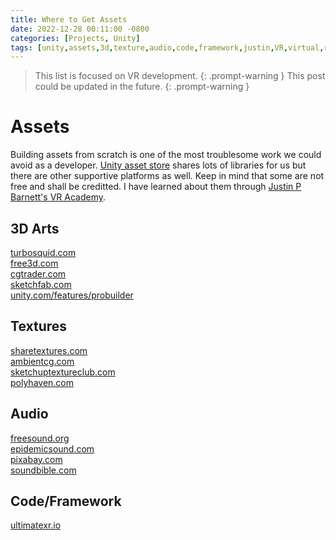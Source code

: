 ```yaml
---
title: Where to Get Assets
date: 2022-12-28 00:11:00 -0800
categories: [Projects, Unity]
tags: [unity,assets,3d,texture,audio,code,framework,justin,VR,virtual,reality"2022",daehwan,kim,david] # TAG names should always be lowercase
---
```


> This list is focused on VR development.
{: .prompt-warning }
> This post could be updated in the future.
{: .prompt-warning }

# Assets
Building assets from scratch is one of the most troublesome work we could avoid as a developer. <a href="https://assetstore.unity.com">Unity asset store</a> shares lots of libraries for us but there are other supportive platforms as well. Keep in mind that some are not free and shall be creditted. I have learned about them through <a href="https://www.youtube.com/c/justinpbarnett">Justin P Barnett's VR Academy</a>.

## 3D Arts
<a href="https://www.turbosquid.com">turbosquid.com</a><br>
<a href="https://free3d.com">free3d.com</a><br>
<a href="https://www.cgtrader.com">cgtrader.com</a><br>
<a href="https://sketchfab.com">sketchfab.com</a><br>
<a href="https://unity.com/features/probuilder">unity.com/features/probuilder</a>

## Textures
<a href="https://www.sharetextures.com">sharetextures.com</a><br>
<a href="https://ambientcg.com">ambientcg.com</a><br>
<a href="https://www.sketchuptextureclub.com">sketchuptextureclub.com</a><br>
<a href="https://polyhaven.com">polyhaven.com</a>

## Audio
<a href="https://freesound.org">freesound.org</a><br>
<a href="https://www.epidemicsound.com">epidemicsound.com</a><br>
<a href="https://pixabay.com">pixabay.com</a><br>
<a href="https://soundbible.com">soundbible.com</a>

## Code/Framework
<a href="https://www.ultimatexr.io">ultimatexr.io</a>
